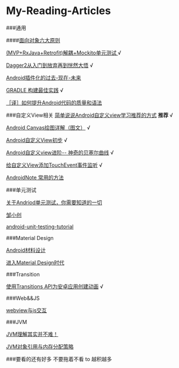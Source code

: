 # My-Reading-Articles

###通用

####[面向对象六大原则](http://www.devtf.cn/?p=1134)

[(MVP+RxJava+Retrofit)解耦+Mockito单元测试 ](http://www.jianshu.com/p/cdfeb6c3d099?from=singlemessage&isappinstalled=0) √

[Dagger2从入门到放弃再到恍然大悟](http://www.jcodecraeer.com/a/anzhuokaifa/androidkaifa/2016/0528/4307.html) √

[Android插件化的过去-现在-未来](http://mp.weixin.qq.com/s?__biz=MzA4MjU5NTY0NA==&mid=2653418673&idx=2&sn=a8de881ba21a7229c5fa84d0f9abbd8f&scene=23&srcid=0510aXhbr0IvVD6ghbPvmyvr#rd)

[GRADLE 构建最佳实践](http://mp.weixin.qq.com/s?__biz=MzA4MjU5NTY0NA==&mid=2653418586&idx=1&sn=6d85a5733bac3d1e462e908cc49d9502&scene=23&srcid=0428ywjzsQlTKhCi7L7pq0j8#rd) √

[［译］如何提升Android代码的质量和语法](https://mp.weixin.qq.com/s?__biz=MzA4MjU5NTY0NA==&mid=405869129&idx=1&sn=7e741439b66095f9b72152d02d226a75)

###自定义View相关
[简单说说Android自定义view学习推荐的方式](http://blog.csdn.net/wingichoy/article/details/50483101) **推荐** √

[Android Canvas绘图详解（图文）](http://www.jcodecraeer.com/a/anzhuokaifa/androidkaifa/2012/1212/703.html) √

[Android自定义View初步](http://www.jcodecraeer.com/a/anzhuokaifa/androidkaifa/2015/0606/3001.html) √

[Android自定义view进阶-- 神奇的贝塞尔曲线](http://blog.csdn.net/wingichoy/article/details/50492828) √

[给自定义View添加TouchEvent事件监听](http://www.cnblogs.com/lhyz/p/4431066.html) √

[AndroidNote 常用的方法](https://github.com/GcsSloop/AndroidNote)

###单元测试

[关于Andriod单元测试，你需要知道的一切](http://mp.weixin.qq.com/s?__biz=MzAwNzc4OTYwMA==&mid=2653509699&idx=1&sn=246aa732360b1210f0c2a28248e6523f&scene=23&srcid=06081jWwrFtDnT4gE598V9SI#rd)

[邹小创](http://chriszou.com/)

[android-unit-testing-tutorial](https://github.com/ChrisZou/android-unit-testing-tutorial)

###Material Design

[Android材料设计](http://www.jianshu.com/collection/06bbfc49e803)

[进入Material Design时代](http://www.androidchina.net/1381.html)

###Transition

[使用Transitions API为安卓应用创建动画](http://www.jcodecraeer.com/a/anzhuokaifa/androidkaifa/2015/0525/2925.html) √

###Web&&JS

[webview与js交互](http://www.cnblogs.com/vanezkw/archive/2012/07/02/2572799.html)

###JVM

[ JVM理解其实并不难！](http://blog.csdn.net/huachao1001/article/details/51533132)

[ JVM对象引用与内存分配策略](http://blog.csdn.net/huachao1001/article/details/51547290)



###要看的还有好多  不要拖着不看 to 越积越多
